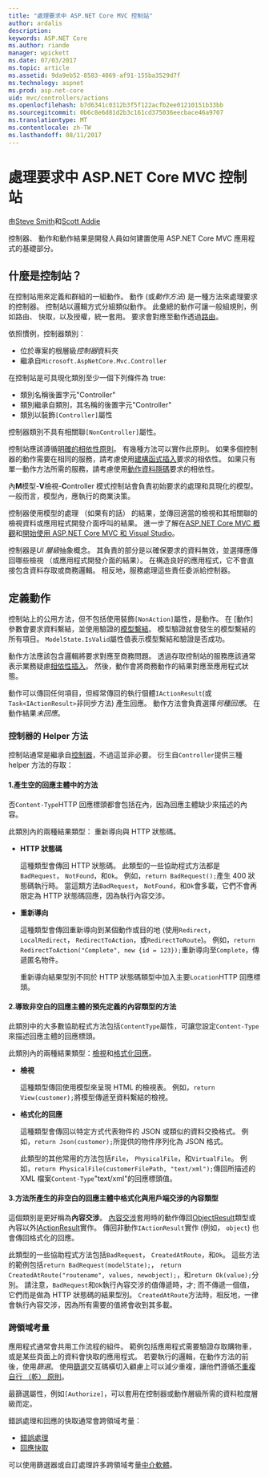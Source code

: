 ```yaml
---
title: "處理要求中 ASP.NET Core MVC 控制站"
author: ardalis
description: 
keywords: ASP.NET Core
ms.author: riande
manager: wpickett
ms.date: 07/03/2017
ms.topic: article
ms.assetid: 9da9eb52-8583-4069-af91-155ba3529d7f
ms.technology: aspnet
ms.prod: asp.net-core
uid: mvc/controllers/actions
ms.openlocfilehash: b7d6341c0312b3f5f122acfb2ee01210151b33bb
ms.sourcegitcommit: 0b6c8e6d81d2b3c161cd375036eecbace46a9707
ms.translationtype: MT
ms.contentlocale: zh-TW
ms.lasthandoff: 08/11/2017
---
```

# <a name="handling-requests-with-controllers-in-aspnet-core-mvc"></a>處理要求中 ASP.NET Core MVC 控制站

由[Steve Smith](http://ardalis.com)和[Scott Addie](https://github.com/scottaddie)

控制器、 動作和動作結果是開發人員如何建置使用 ASP.NET Core MVC 應用程式的基礎部分。

## <a name="what-is-a-controller"></a>什麼是控制站？

在控制站用來定義和群組的一組動作。 動作 (或*動作方法*) 是一種方法來處理要求的控制器。 控制站以邏輯方式分組類似動作。 此彙總的動作可讓一般組規則，例如路由、 快取，以及授權，統一套用。 要求會對應至動作透過[路由](xref:mvc/controllers/routing)。

依照慣例，控制器類別：
* 位於專案的根層級*控制器*資料夾
* 繼承自`Microsoft.AspNetCore.Mvc.Controller`

在控制站是可具現化類別至少一個下列條件為 true:
* 類別名稱後置字元"Controller"
* 類別繼承自類別，其名稱的後置字元"Controller"
* 類別以裝飾`[Controller]`屬性

控制器類別不具有相關聯`[NonController]`屬性。

控制站應該遵循[明確的相依性原則](http://deviq.com/explicit-dependencies-principle)。 有幾種方法可以實作此原則。 如果多個控制器的動作需要在相同的服務，請考慮使用[建構函式插入](xref:mvc/controllers/dependency-injection#constructor-injection)要求的相依性。 如果只有單一動作方法所需的服務，請考慮使用[動作資料隱碼](xref:mvc/controllers/dependency-injection#action-injection-with-fromservices)要求的相依性。

內**M**模型-**V**檢視-**C**ontroller 模式控制站會負責初始要求的處理和具現化的模型。 一般而言，模型內，應執行的商業決策。

控制器使用模型的處理 （如果有的話） 的結果，並傳回適當的檢視和其相關聯的檢視資料或應用程式開發介面呼叫的結果。 進一步了解在[ASP.NET Core MVC 概觀](xref:mvc/overview)和[開始使用 ASP.NET Core MVC 和 Visual Studio](xref:tutorials/first-mvc-app/start-mvc)。

控制器是*UI 層級*抽象概念。 其負責的部分是以確保要求的資料無效，並選擇應傳回哪些檢視 （或應用程式開發介面的結果）。 在構造良好的應用程式，它不會直接包含資料存取或商務邏輯。 相反地，服務處理這些責任委派給控制器。

## <a name="defining-actions"></a>定義動作

控制站上的公用方法，但不包括使用裝飾`[NonAction]`屬性，是動作。 在 [動作] 參數會要求資料繫結，並使用驗證的[模型繫結](xref:mvc/models/model-binding)。 模型驗證就會發生的模型繫結的所有項目。 `ModelState.IsValid`屬性值表示模型繫結和驗證是否成功。

動作方法應該包含邏輯將要求對應至商務問題。 透過存取控制站的服務應該通常表示業務疑慮[相依性插入](xref:mvc/controllers/dependency-injection)。 然後，動作會將商務動作的結果對應至應用程式狀態。

動作可以傳回任何項目，但經常傳回的執行個體`IActionResult`(或`Task<IActionResult>`非同步方法) 產生回應。 動作方法會負責選擇*何種回應*。 在動作結果*未回應*。

### <a name="controller-helper-methods"></a>控制器的 Helper 方法

控制站通常是繼承自[控制器](https://docs.microsoft.com/aspnet/core/api/microsoft.aspnetcore.mvc.controller)，不過這並非必要。 衍生自`Controller`提供三種 helper 方法的存取：

#### <a name="1-methods-resulting-in-an-empty-response-body"></a>1.產生空的回應主體中的方法

否`Content-Type`HTTP 回應標頭都會包括在內，因為回應主體缺少來描述的內容。

此類別內的兩種結果類型： 重新導向與 HTTP 狀態碼。

* **HTTP 狀態碼**

    這種類型會傳回 HTTP 狀態碼。 此類型的一些協助程式方法都是`BadRequest`， `NotFound`，和`Ok`。 例如，`return BadRequest();`產生 400 狀態碼執行時。 當這類方法`BadRequest`， `NotFound`，和`Ok`會多載，它們不會再限定為 HTTP 狀態碼回應，因為執行內容交涉。

* **重新導向**

    這種類型會傳回重新導向到某個動作或目的地 (使用`Redirect`， `LocalRedirect`， `RedirectToAction`，或`RedirectToRoute`)。 例如，`return RedirectToAction("Complete", new {id = 123});`重新導向至`Complete`，傳遞匿名物件。

    重新導向結果型別不同於 HTTP 狀態碼類型中加入主要`Location`HTTP 回應標頭。

#### <a name="2-methods-resulting-in-a-non-empty-response-body-with-a-predefined-content-type"></a>2.導致非空白的回應主體的預先定義的內容類型的方法

此類別中的大多數協助程式方法包括`ContentType`屬性，可讓您設定`Content-Type`來描述回應主體的回應標頭。

此類別內的兩種結果類型：[檢視](xref:mvc/views/overview)和[格式化回應](xref:mvc/models/formatting)。

* **檢視**

    這種類型傳回使用模型來呈現 HTML 的檢視表。 例如，`return View(customer);`將模型傳遞至資料繫結的檢視。

* **格式化的回應**

    這種類型會傳回以特定方式代表物件的 JSON 或類似的資料交換格式。 例如，`return Json(customer);`所提供的物件序列化為 JSON 格式。
    
    此類型的其他常用的方法包括`File`， `PhysicalFile`，和`VirtualFile`。 例如，`return PhysicalFile(customerFilePath, "text/xml");`傳回所描述的 XML 檔案`Content-Type`"text/xml"的回應標頭值。

#### <a name="3-methods-resulting-in-a-non-empty-response-body-formatted-in-a-content-type-negotiated-with-the-client"></a>3.方法所產生的非空白的回應主體中格式化與用戶端交涉的內容類型

這個類別是更好稱為**內容交涉**。 [內容交涉](xref:mvc/models/formatting#content-negotiation)套用時的動作傳回[ObjectResult](https://docs.microsoft.com/aspnet/core/api/microsoft.aspnetcore.mvc.objectresult)類型或內容以外[IActionResult](https://docs.microsoft.com/aspnet/core/api/microsoft.aspnetcore.mvc.iactionresult)實作。 傳回非動作`IActionResult`實作 (例如， `object`) 也會傳回格式化的回應。

此類型的一些協助程式方法包括`BadRequest`， `CreatedAtRoute`，和`Ok`。 這些方法的範例包括`return BadRequest(modelState);`， `return CreatedAtRoute("routename", values, newobject);`，和`return Ok(value);`分別。 請注意，`BadRequest`和`Ok`執行內容交涉的值傳遞時，才; 而不傳遞一個值，它們而是做為 HTTP 狀態碼的結果型別。 `CreatedAtRoute`方法時，相反地，一律會執行內容交涉，因為所有需要的值將會收到其多載。

### <a name="cross-cutting-concerns"></a>跨領域考量

應用程式通常會共用工作流程的組件。 範例包括應用程式需要驗證存取購物車，或是某些頁面上的資料會快取的應用程式。 若要執行的邏輯，在動作方法的前後，使用*篩選*。 使用[篩選](xref:mvc/controllers/filters)交互碼橫切入顧慮上可以減少重複，讓他們遵循[不重複自行 （乾） 原則](http://deviq.com/don-t-repeat-yourself/)。

最篩選屬性，例如`[Authorize]`，可以套用在控制器或動作層級所需的資料粒度層級而定。

錯誤處理和回應的快取通常會跨領域考量：
   * [錯誤處理](xref:mvc/controllers/filters#exception-filters)
   * [回應快取](xref:performance/caching/response)

可以使用篩選器或自訂處理許多跨領域考量[中介軟體](xref:fundamentals/middleware)。
